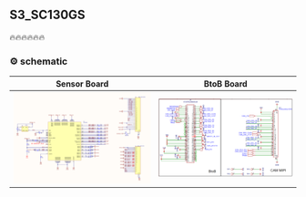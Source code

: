 ## S3_SC130GS

🔥🔥🔥🔥🔥🔥
### ⚙️ schematic

Sensor Board             |  BtoB Board
:-------------------------:|:-------------------------:
![alt text](../statics/S3_Sensor_Board.png)  |  ![alt text](../statics/S3_BtoB_Board.png)